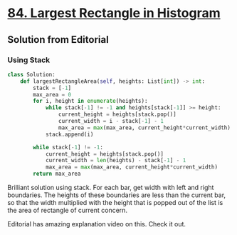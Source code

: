 # [84. Largest Rectangle in Histogram](https://leetcode.com/problems/largest-rectangle-in-histogram/description/)

## Solution from Editorial

### Using Stack

```python
class Solution:
    def largestRectangleArea(self, heights: List[int]) -> int:
        stack = [-1]
        max_area = 0
        for i, height in enumerate(heights):
            while stack[-1] != -1 and heights[stack[-1]] >= height:
                current_height = heights[stack.pop()]
                current_width = i - stack[-1] - 1
                max_area = max(max_area, current_height*current_width)
            stack.append(i)

        while stack[-1] != -1:
            current_height = heights[stack.pop()]
            current_width = len(heights) - stack[-1] - 1
            max_area = max(max_area, current_height*current_width)
        return max_area
```

Brilliant solution using stack. For each bar, get width with left and right boundaries. The heights of these boundaries are less than the current bar, so that the width multiplied with the height that is popped out of the list is the area of rectangle of current concern. 

Editorial has amazing explanation video on this. Check it out.